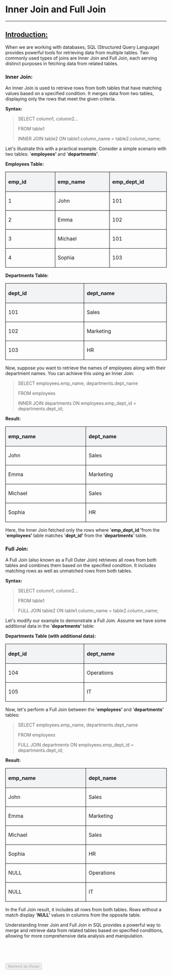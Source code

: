 
<div class="track_article_contents__9JJFV"><h1 class="track_title__g20mM">Inner Join and Full Join</h1><hr><div class="track_body__GeGQu"><h2><u><span class="GFGEditorTheme__textUnderline">Introduction:</span></u></h2><p dir="ltr"><span>When we are working with databases, SQL (Structured Query Language) provides powerful tools for retrieving data from multiple tables. Two commonly used types of joins are Inner Join and Full Join, each serving distinct purposes in fetching data from related tables.</span></p><h3><b><strong>Inner Join:</strong></b></h3><p dir="ltr"><span>An Inner Join is used to retrieve rows from both tables that have matching values based on a specified condition. It merges data from two tables, displaying only the rows that meet the given criteria.</span></p><p dir="ltr"><b><strong>Syntax:</strong></b></p><blockquote><p dir="ltr"><span>SELECT column1, column2...</span></p><p dir="ltr"><span>FROM table1</span></p><p dir="ltr"><span>INNER JOIN table2 ON table1.column_name = table2.column_name;</span></p></blockquote><p dir="ltr"><span>Let's illustrate this with a practical example. Consider a simple scenario with two tables: '</span><b><strong>employees' </strong></b><span>and '</span><b><strong>departments'</strong></b><span>.</span></p><p dir="ltr"><b><strong>Employees Table:</strong></b></p><table class="GFGEditorTheme__table"><colgroup><col><col><col></colgroup><tbody><tr><th class="GFGEditorTheme__tableCell GFGEditorTheme__tableCellHeader" style="width: 233.333px; border: 1px solid black; vertical-align: top; text-align: start; background-color: rgb(242, 243, 245);"><p dir="ltr"><span>emp_id </span></p></th><th class="GFGEditorTheme__tableCell GFGEditorTheme__tableCellHeader" style="width: 233.333px; border: 1px solid black; vertical-align: top; text-align: start; background-color: rgb(242, 243, 245);"><p dir="ltr"><span>emp_name</span></p></th><th class="GFGEditorTheme__tableCell GFGEditorTheme__tableCellHeader" style="width: 233.333px; border: 1px solid black; vertical-align: top; text-align: start; background-color: rgb(242, 243, 245);"><p dir="ltr"><span>emp_dept_id </span></p></th></tr><tr><td class="GFGEditorTheme__tableCell" style="width: 233.333px; border: 1px solid black; vertical-align: top; text-align: start;"><p><span>1</span></p></td><td class="GFGEditorTheme__tableCell" style="width: 233.333px; border: 1px solid black; vertical-align: top; text-align: start;"><p dir="ltr"><span>John      </span></p></td><td class="GFGEditorTheme__tableCell" style="width: 233.333px; border: 1px solid black; vertical-align: top; text-align: start;"><p><span>101         </span></p></td></tr><tr><td class="GFGEditorTheme__tableCell" style="width: 233.333px; border: 1px solid black; vertical-align: top; text-align: start;"><p><span>2</span></p></td><td class="GFGEditorTheme__tableCell" style="width: 233.333px; border: 1px solid black; vertical-align: top; text-align: start;"><p dir="ltr"><span>Emma      </span></p></td><td class="GFGEditorTheme__tableCell" style="width: 233.333px; border: 1px solid black; vertical-align: top; text-align: start;"><p><span>102</span></p></td></tr><tr><td class="GFGEditorTheme__tableCell" style="width: 233.333px; border: 1px solid black; vertical-align: top; text-align: start;"><p><span>3</span></p></td><td class="GFGEditorTheme__tableCell" style="width: 233.333px; border: 1px solid black; vertical-align: top; text-align: start;"><p dir="ltr"><span>Michael   </span></p></td><td class="GFGEditorTheme__tableCell" style="width: 233.333px; border: 1px solid black; vertical-align: top; text-align: start;"><p><span>101</span></p></td></tr><tr><td class="GFGEditorTheme__tableCell" style="width: 233.333px; border: 1px solid black; vertical-align: top; text-align: start;"><p><span>4</span></p></td><td class="GFGEditorTheme__tableCell" style="width: 233.333px; border: 1px solid black; vertical-align: top; text-align: start;"><p dir="ltr"><span>Sophia    </span></p></td><td class="GFGEditorTheme__tableCell" style="width: 233.333px; border: 1px solid black; vertical-align: top; text-align: start;"><p><span>103</span></p></td></tr></tbody></table><p dir="ltr"><b><strong>Departments Table:</strong></b></p><table class="GFGEditorTheme__table"><colgroup><col><col></colgroup><tbody><tr><th class="GFGEditorTheme__tableCell GFGEditorTheme__tableCellHeader" style="width: 350px; border: 1px solid black; vertical-align: top; text-align: start; background-color: rgb(242, 243, 245);"><p dir="ltr"><span>dept_id </span></p></th><th class="GFGEditorTheme__tableCell GFGEditorTheme__tableCellHeader" style="width: 350px; border: 1px solid black; vertical-align: top; text-align: start; background-color: rgb(242, 243, 245);"><p dir="ltr"><span>dept_name   </span></p></th></tr><tr><td class="GFGEditorTheme__tableCell" style="width: 350px; border: 1px solid black; vertical-align: top; text-align: start;"><p><span>101</span></p></td><td class="GFGEditorTheme__tableCell" style="width: 350px; border: 1px solid black; vertical-align: top; text-align: start;"><p dir="ltr"><span>Sales</span></p></td></tr><tr><td class="GFGEditorTheme__tableCell" style="width: 350px; border: 1px solid black; vertical-align: top; text-align: start;"><p><span>102</span></p></td><td class="GFGEditorTheme__tableCell" style="width: 350px; border: 1px solid black; vertical-align: top; text-align: start;"><p dir="ltr"><span>Marketing   </span></p></td></tr><tr><td class="GFGEditorTheme__tableCell" style="width: 350px; border: 1px solid black; vertical-align: top; text-align: start;"><p><span>103</span></p></td><td class="GFGEditorTheme__tableCell" style="width: 350px; border: 1px solid black; vertical-align: top; text-align: start;"><p dir="ltr"><span>HR</span></p></td></tr></tbody></table><p dir="ltr"><span>Now, suppose you want to retrieve the names of employees along with their department names. You can achieve this using an Inner Join:</span></p><blockquote><p dir="ltr"><span>SELECT employees.emp_name, departments.dept_name</span></p><p dir="ltr"><span>FROM employees</span></p><p dir="ltr"><span>INNER JOIN departments ON employees.emp_dept_id = departments.dept_id;</span></p></blockquote><p dir="ltr"><b><strong>Result:</strong></b></p><table class="GFGEditorTheme__table"><colgroup><col><col></colgroup><tbody><tr><th class="GFGEditorTheme__tableCell GFGEditorTheme__tableCellHeader" style="width: 350px; border: 1px solid black; vertical-align: top; text-align: start; background-color: rgb(242, 243, 245);"><p dir="ltr"><span>emp_name </span></p></th><th class="GFGEditorTheme__tableCell GFGEditorTheme__tableCellHeader" style="width: 350px; border: 1px solid black; vertical-align: top; text-align: start; background-color: rgb(242, 243, 245);"><p dir="ltr"><span>dept_name  </span></p></th></tr><tr><td class="GFGEditorTheme__tableCell" style="width: 350px; border: 1px solid black; vertical-align: top; text-align: start;"><p dir="ltr"><span>John     </span></p></td><td class="GFGEditorTheme__tableCell" style="width: 350px; border: 1px solid black; vertical-align: top; text-align: start;"><p dir="ltr"><span>Sales      </span></p></td></tr><tr><td class="GFGEditorTheme__tableCell" style="width: 350px; border: 1px solid black; vertical-align: top; text-align: start;"><p dir="ltr"><span>Emma     </span></p></td><td class="GFGEditorTheme__tableCell" style="width: 350px; border: 1px solid black; vertical-align: top; text-align: start;"><p dir="ltr"><span>Marketing  </span></p></td></tr><tr><td class="GFGEditorTheme__tableCell" style="width: 350px; border: 1px solid black; vertical-align: top; text-align: start;"><p dir="ltr"><span>Michael  </span></p></td><td class="GFGEditorTheme__tableCell" style="width: 350px; border: 1px solid black; vertical-align: top; text-align: start;"><p dir="ltr"><span>Sales      </span></p></td></tr><tr><td class="GFGEditorTheme__tableCell" style="width: 350px; border: 1px solid black; vertical-align: top; text-align: start;"><p dir="ltr"><span>Sophia   </span></p></td><td class="GFGEditorTheme__tableCell" style="width: 350px; border: 1px solid black; vertical-align: top; text-align: start;"><p dir="ltr"><span>HR         </span></p></td></tr></tbody></table><p dir="ltr"><span>Here, the Inner Join fetched only the rows where '</span><b><strong>emp_dept_id '</strong></b><span>from the '</span><b><strong>employees' </strong></b><span>table matches '</span><b><strong>dept_id' </strong></b><span>from the '</span><b><strong>departments</strong></b><span>' table.</span></p><h3><span>Full Join:</span></h3><p dir="ltr"><span>A Full Join (also known as a Full Outer Join) retrieves all rows from both tables and combines them based on the specified condition. It includes matching rows as well as unmatched rows from both tables.</span></p><p dir="ltr"><b><strong>Syntax:</strong></b></p><blockquote><p dir="ltr"><span>SELECT column1, column2...</span></p><p dir="ltr"><span>FROM table1</span></p><p dir="ltr"><span>FULL JOIN table2 ON table1.column_name = table2.column_name;</span></p></blockquote><p dir="ltr"><span>Let's modify our example to demonstrate a Full Join. Assume we have some additional data in the '</span><b><strong>departments' </strong></b><span>table:</span></p><p dir="ltr"><b><strong>Departments Table (with additional data):</strong></b></p><table class="GFGEditorTheme__table"><colgroup><col><col></colgroup><tbody><tr><th class="GFGEditorTheme__tableCell GFGEditorTheme__tableCellHeader" style="width: 350px; border: 1px solid black; vertical-align: top; text-align: start; background-color: rgb(242, 243, 245);"><p dir="ltr"><span>dept_id </span></p></th><th class="GFGEditorTheme__tableCell GFGEditorTheme__tableCellHeader" style="width: 350px; border: 1px solid black; vertical-align: top; text-align: start; background-color: rgb(242, 243, 245);"><p dir="ltr"><span>dept_name   </span></p></th></tr><tr><td class="GFGEditorTheme__tableCell" style="width: 350px; border: 1px solid black; vertical-align: top; text-align: start;"><p><span>104</span></p></td><td class="GFGEditorTheme__tableCell" style="width: 350px; border: 1px solid black; vertical-align: top; text-align: start;"><p dir="ltr"><span>Operations  </span></p></td></tr><tr><td class="GFGEditorTheme__tableCell" style="width: 350px; border: 1px solid black; vertical-align: top; text-align: start;"><p><span>105</span></p></td><td class="GFGEditorTheme__tableCell" style="width: 350px; border: 1px solid black; vertical-align: top; text-align: start;"><p dir="ltr"><span>IT </span></p></td></tr></tbody></table><p dir="ltr"><span>Now, let's perform a Full Join between the '</span><b><strong>employees' </strong></b><span>and '</span><b><strong>departments' </strong></b><span>tables:</span></p><blockquote><p dir="ltr"><span>SELECT employees.emp_name, departments.dept_name</span></p><p dir="ltr"><span>FROM employees</span></p><p dir="ltr"><span>FULL JOIN departments ON employees.emp_dept_id = departments.dept_id;</span><br></p></blockquote><p dir="ltr"><b><strong>Result:</strong></b></p><table class="GFGEditorTheme__table"><colgroup><col><col></colgroup><tbody><tr><th class="GFGEditorTheme__tableCell GFGEditorTheme__tableCellHeader" style="width: 350px; border: 1px solid black; vertical-align: top; text-align: start; background-color: rgb(242, 243, 245);"><p dir="ltr"><span>emp_name </span></p></th><th class="GFGEditorTheme__tableCell GFGEditorTheme__tableCellHeader" style="width: 350px; border: 1px solid black; vertical-align: top; text-align: start; background-color: rgb(242, 243, 245);"><p dir="ltr"><span>dept_name  </span></p></th></tr><tr><td class="GFGEditorTheme__tableCell" style="width: 350px; border: 1px solid black; vertical-align: top; text-align: start;"><p dir="ltr"><span>John     </span></p></td><td class="GFGEditorTheme__tableCell" style="width: 350px; border: 1px solid black; vertical-align: top; text-align: start;"><p dir="ltr"><span>Sales      </span></p></td></tr><tr><td class="GFGEditorTheme__tableCell" style="width: 350px; border: 1px solid black; vertical-align: top; text-align: start;"><p dir="ltr"><span>Emma     </span></p></td><td class="GFGEditorTheme__tableCell" style="width: 350px; border: 1px solid black; vertical-align: top; text-align: start;"><p dir="ltr"><span>Marketing  </span></p></td></tr><tr><td class="GFGEditorTheme__tableCell" style="width: 350px; border: 1px solid black; vertical-align: top; text-align: start;"><p dir="ltr"><span>Michael  </span></p></td><td class="GFGEditorTheme__tableCell" style="width: 350px; border: 1px solid black; vertical-align: top; text-align: start;"><p dir="ltr"><span>Sales      </span></p></td></tr><tr><td class="GFGEditorTheme__tableCell" style="width: 350px; border: 1px solid black; vertical-align: top; text-align: start;"><p dir="ltr"><span>Sophia   </span></p></td><td class="GFGEditorTheme__tableCell" style="width: 350px; border: 1px solid black; vertical-align: top; text-align: start;"><p dir="ltr"><span>HR         </span></p></td></tr><tr><td class="GFGEditorTheme__tableCell" style="width: 350px; border: 1px solid black; vertical-align: top; text-align: start;"><p dir="ltr"><span>NULL     </span></p></td><td class="GFGEditorTheme__tableCell" style="width: 350px; border: 1px solid black; vertical-align: top; text-align: start;"><p dir="ltr"><span>Operations </span></p></td></tr><tr><td class="GFGEditorTheme__tableCell" style="width: 350px; border: 1px solid black; vertical-align: top; text-align: start;"><p dir="ltr"><span>NULL     </span></p></td><td class="GFGEditorTheme__tableCell" style="width: 350px; border: 1px solid black; vertical-align: top; text-align: start;"><p dir="ltr"><span>IT</span></p></td></tr></tbody></table><p dir="ltr"><span>In the Full Join result, it includes all rows from both tables. Rows without a match display '</span><b><strong>NULL' </strong></b><span>values in columns from the opposite table.</span><br></p><p dir="ltr"><span>Understanding Inner Join and Full Join in SQL provides a powerful way to merge and retrieve data from related tables based on specified conditions, allowing for more comprehensive data analysis and manipulation.</span><br></p><p dir="ltr"><br></p><p dir="ltr"><br></p></div><div class="track_mark_as_read_btn__qp09Q g-mt-5"><button class="ui green disabled button" disabled="" tabindex="-1">Marked as Read</button></div></div>
